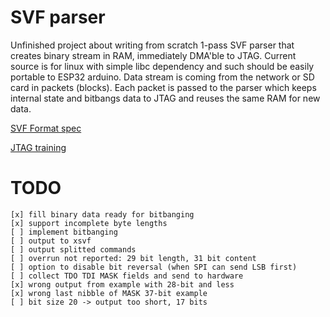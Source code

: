 # SVF parser

Unfinished project about writing from scratch 1-pass SVF parser 
that creates binary stream in RAM, immediately DMA'ble to JTAG.
Current source is for linux with simple libc dependency and such
should be easily portable to ESP32 arduino.
Data stream is coming from the network or SD card in packets (blocks).
Each packet is passed to the parser which keeps internal state and
bitbangs data to JTAG and reuses the same RAM for new data.

[SVF Format spec](http://www.jtagtest.com/pdf/svf_specification.pdf)

[JTAG training](http://www2.lauterbach.com/pdf/training_jtag.pdf)

# TODO

    [x] fill binary data ready for bitbanging
    [x] support incomplete byte lengths 
    [ ] implement bitbanging
    [ ] output to xsvf
    [ ] output splitted commands
    [ ] overrun not reported: 29 bit length, 31 bit content
    [ ] option to disable bit reversal (when SPI can send LSB first)
    [ ] collect TDO TDI MASK fields and send to hardware
    [x] wrong output from example with 28-bit and less
    [x] wrong last nibble of MASK 37-bit example
    [ ] bit size 20 -> output too short, 17 bits
